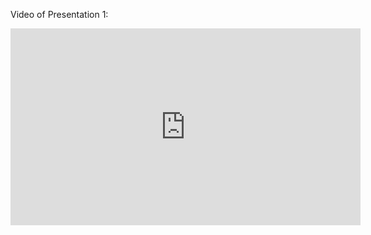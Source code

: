 Video of Presentation 1:
<iframe src="https://www.youtube.com/embed/2o1Mqm4se-M{{ include.id }}" width="560" height="315" frameborder="0" allowfullscreen> </iframe>
